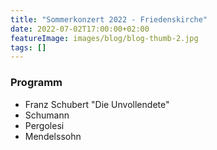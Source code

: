 ```yaml
---
title: "Sommerkonzert 2022 - Friedenskirche"
date: 2022-07-02T17:00:00+02:00
featureImage: images/blog/blog-thumb-2.jpg
tags: []
---
```


  ### Programm

  - Franz Schubert "Die Unvollendete"
  - Schumann
  - Pergolesi
  - Mendelssohn